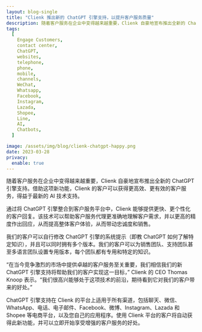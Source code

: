 ```yaml
---
layout: blog-single
title: "Clienk 推出新的 ChatGPT 引擎支持，以提升客户服务质量"
description: 随着客户服务在企业中变得越来越重要，Clienk 自豪地宣布推出全新的 ChatGPT 引擎支持。借助这项新功能，Clienk 的客户可以获得更高效、更有效的客户服务，得益于最新的 AI 技术支持。
tags:
  [
    Engage Customers,
    contact center,
    ChatGPT,
    websites,
    telephone,
    phone,
    mobile,
    channels,
    WeChat,
    Whatsapp,
    Facebook,
    Instagram,
    Lazada,
    Shopee,
    Line,
    AI,
    Chatbots,
  ]

image: /assets/img/blog/clienk-chatgpt-happy.png
date: 2023-03-28
privacy:
  enable: true
---
```


随着客户服务在企业中变得越来越重要，Clienk 自豪地宣布推出全新的 ChatGPT 引擎支持。借助这项新功能，Clienk 的客户可以获得更高效、更有效的客户服务，得益于最新的 AI 技术支持。

通过将 ChatGPT 引擎整合到客户服务平台中，Clienk 能够提供更快、更个性化的客户回复。该技术可以帮助客户服务代理更准确地理解客户需求，并以更高的精度作出回应，从而提高整体客户体验，从而带动忠诚度和销售。

我们的客户可以自行修改 ChatGPT 引擎的系统提示（即教 ChatGPT 如何了解特定知识），并且可以同时拥有多个版本。我们的客户可以为销售团队、支持团队甚至多语言团队设置专用版本，每个团队都有专用和特定的知识。

“在当今竞争激烈的市场中提供卓越的客户服务至关重要，我们相信我们的新 ChatGPT 引擎支持将帮助我们的客户实现这一目标，” Clienk 的 CEO Thomas Knoop 表示。“我们很高兴能够处于这项技术的前沿，期待看到它对我们的客户带来的好处。”

ChatGPT 引擎支持在 Clienk 的平台上适用于所有渠道，包括聊天、微信、WhatsApp、电话、电子邮件、Facebook、微博、Instagram、Lazada 和 Shopee 等电商平台，以及您自己的应用程序。使用 Clienk 平台的客户将自动获得此新功能，并可以立即开始享受增强的客户服务的好处。